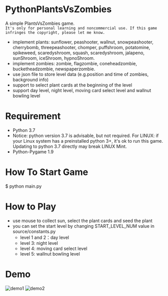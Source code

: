 # PythonPlantsVsZombies
  A simple PlantsVsZombies game. <br>
  `It's only for personal learning and noncommercial use. If this game infringes the copyright, please let me know.`
* implement plants: sunflower, peashooter, wallnut, snowpeashooter, cherrybomb, threepeashooter, chomper, puffshroom, potatomine, spikeweed, scaredyshroom, squash, scaredyshroom, jalapeno, sunShroom, iceShroom, hypnoShroom.
* implement zombies: zombie, flagzombie, coneheadzombie, bucketheadzombie, newspaperzombie.
* use json file to store level data (e.g.position and time of zombies, background info)
* support to select plant cards at the beginning of the level
* support day level, night level, moving card select level and wallnut bowling level

# Requirement
* Python 3.7 
* Notice: python version 3.7 is advisable, but not required. For LINUX: if your Linux system has a preinstalled python 3+, it's ok to run this game. Updating to python 3.7 directly may break LINUX Mint.
* Python-Pygame 1.9

# How To Start Game
$ python main.py

# How to Play
* use mouse to collect sun, select the plant cards and seed the plant 
* you can set the start level by changing START_LEVEL_NUM value in source/constants.py
  * level 1 and 2：day level
  * level 3: night level
  * level 4: moving card select level
  * level 5: wallnut bowling level

# Demo
![demo1](https://raw.githubusercontent.com/marblexu/PythonPlantsVsZombies/master/demo/demo1.jpg)
![demo2](https://raw.githubusercontent.com/marblexu/PythonPlantsVsZombies/master/demo/demo2.jpg)

